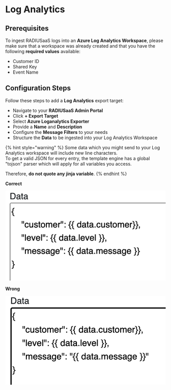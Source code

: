 # Log Analytics

## Prerequisites

To ingest RADIUSaaS logs into an **Azure Log Analytics Workspace**, please make sure that a workspace was already created and that you have the following **required values** available:

* Customer ID
* Shared Key
* Event Name

## Configuration Steps

Follow these steps to add a **Log Analytics** export target:

* Navigate to your **RADIUSaaS Admin Portal**
* Click **+ Export Target**
* Select **Azure Loganalytics Exporter**
* Provide a **Name** and **Description**
* Configure the **Message Filters** to your needs
* Structure the **Data** to be ingested into your Log Analytics Workspace

{% hint style="warning" %}
Some data which you might send to your Log Analytics workspace will include new line characters. \
To get a valid JSON for every entry, the template engine has a global "tojson" parser which will apply for all variables you access.&#x20;

Therefore, **do not quote any jinja variable**.
{% endhint %}

**Correct**

****![](<../../../.gitbook/assets/image (5) (2).png>)****

**Wrong**

****![](<../../../.gitbook/assets/image (1) (4).png>)****
